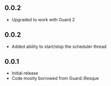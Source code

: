 ## 0.0.2

 * Upgraded to work with Guard 2

## 0.0.2

 * Added ability to start/stop the scheduler thread

## 0.0.1

 * Initial release
 * Code mostly borrowed from Guard::Resque
